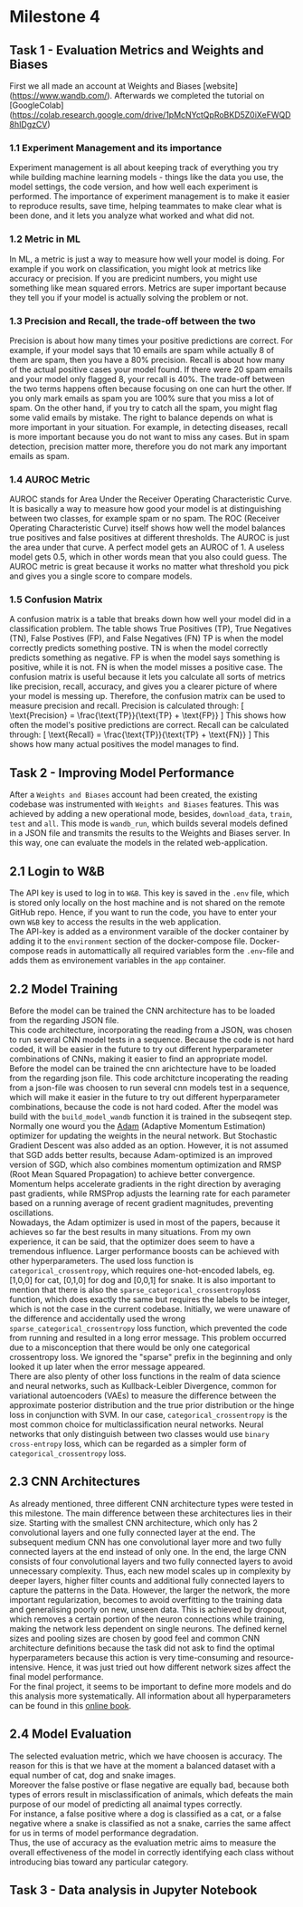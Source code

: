 # Milestone 4

## Task 1 - Evaluation Metrics and Weights and Biases
First we all made an account at Weights and Biases [website] (https://www.wandb.com/).
Afterwards we completed the tutorial on [GoogleColab] (https://colab.research.google.com/drive/1pMcNYctQpRoBKD5Z0iXeFWQD8hIDgzCV)

### 1.1 Experiment Management and its importance
Experiment management is all about keeping track of everything you try while building machine learning models - 
things like the data you use, the model settings, the code version, and how well each experiment is performed.
The importance of experiment management is to make it easier to reproduce results, save time, helping teammates
to make clear what is been done, and it lets you analyze what worked and what did not.

### 1.2 Metric in ML
In ML, a metric is just a way to measure how well your model is doing. For example
if you work on classification, you might look at metrics like accuracy or precision.
If you are predicint numbers, you might use something like mean squared errors.
Metrics are super important because they tell you if your model is actually solving the problem or not.

### 1.3 Precision and Recall, the trade-off between the two
Precision is about how many times your positive predictions are correct. 
For example, if your model says that 10 emails are spam while actually 8 of them are spam, 
then you have a 80% precision.
Recall is about how many of the actual positive cases your model found. If there were
20 spam emails and your model only flagged 8, your recall is 40%.
The trade-off between the two terms happens often because focusing on one can hurt the other.
If you only mark emails as spam you are 100% sure that you miss a lot of spam. On the other hand, 
if you try to catch all the spam, you might flag some valid emails by mistake.
The right to balance depends on what is more important in your situation.
For example, in detecting diseases, recall is more important because you do not want to miss any cases.
But in spam detection, precision matter more, therefore you do not mark any important emails as spam.

### 1.4 AUROC Metric
AUROC stands for Area Under the Receiver Operating Characteristic Curve.
It is basically a way to measure how good your model is at distinguishing between two classes, for example spam or no spam.
The ROC (Receiver Operating Characteristic Curve) itself shows how well the model balances true positives
and false positives at different thresholds. The AUROC is just the area under that curve. A perfect model gets an AUROC of 1. 
A useless model gets 0.5, which in other words mean that you also could guess.
The AUROC metric is great because it works no matter what threshold you pick and gives you a single score to compare models.


### 1.5 Confusion Matrix
A confusion matrix is a table that breaks down how well your model did in a classification problem. The table shows
True Positives (TP), True Negatives (TN), False Postives (FP), and False Negatives (FN)
TP is when the model correctly predicts something postive. TN is when the model correctly predicts something as negative. 
FP is when the model says something is positive, while it is not. FN is when the model misses a positive case. 
The confusion matrix is useful because it lets you calculate all sorts of metrics like precision, recall, accuracy,
and gives you a clearer picture of where your model is messing up. 
Therefore, the confusion matrix can be used to measure precision and recall.
Precision is calculated through: 
\[
\text{Precision} = \frac{\text{TP}}{\text{TP} + \text{FP}}
\]
This shows how often the model's positive predictions are correct.
Recall can be calculated through: 
\[
\text{Recall} = \frac{\text{TP}}{\text{TP} + \text{FN}}
\]
This shows how many actual positives the model manages to find.





## Task 2 - Improving Model Performance

After a `Weights and Biases` account had been created, the existing codebase was instrumented with `Weights and Biases` features.  This was achieved by adding a new operational mode, besides, `download_data`, `train`, `test` and `all`. This mode is `wandb_run`, which builds several models defined in a JSON file and transmits the results to the Weights and Biases server. In this way, one can evaluate the models in the related web-application.

## 2.1 Login to W&B
The API key is used to log in to `W&B`. This key is saved in the `.env` file, which is stored only locally on the host machine and is not shared on the remote GitHub repo. Hence, if you want to run the code, you have to enter your own `W&B` key to access the results in the web application.  
The API-key is added as a environment varaible of the docker container by adding it to the `environment` section of the docker-compose file. Docker-compose reads in automattically all required variables form the `.env`-file and adds them as environement variables in the `app` container.

## 2.2 Model Training
Before the model can be trained the CNN architecture has to be loaded from the regarding JSON file.  
This code architecture, incorporating the reading from a JSON, was chosen to run several CNN model tests in a sequence. Because the code is not hard coded, it will be easier in the future to try out different hyperparameter combinations of CNNs, making it easier to find an appropriate model.  
Before the model can be trained the cnn arichtecture have to be loaded from the regarding json file.
This code architcture incoperating the reading from a json-file was choosen to run several cnn models test in a sequence, which will make it easier in the future to try out different hyperparameter combinations, because the code is not hard coded.
After the model was build with the `build_model_wandb` function it is trained in the subseqent step.
Normally one wourd you the [Adam](https://arxiv.org/abs/1412.6980) (Adaptive Momentum Estimation) optimizer for updating the weights in the neural network. But Stochastic Gradient Descent was also added as an option. However, it is not assumed that SGD adds better results, because Adam-optimized is an improved version of SGD, which also combines momentum optimization and RMSP (Root Mean Squared Propagation) to achieve better convergence. Momentum helps accelerate gradients in the right direction by averaging past gradients, while RMSProp adjusts the learning rate for each parameter based on a running average of recent gradient magnitudes, preventing oscillations.  
Nowadays, the Adam optimizer is used in most of the papers, because it achieves so far the best results in many situations. From my own experience, it can be said, that the optimizer does seem to have a tremendous influence. Larger performance boosts can be achieved with other hyperparameters. 
The used loss function is `categorical_crossentropy`, which requires one-hot-encoded labels, eg. [1,0,0] for cat, [0,1,0] for dog and [0,0,1] for snake.
It is also important to mention that there is also the `sparse_categorical_crossentropy`loss function, which does exactly the same but requires the labels to be integer, which is not the case in the current codebase. Initially, we were unaware of the difference and accidentally used the wrong `sparse_categorical_crossentropy` loss function, which prevented the code from running and resulted in a long error message. This problem occurred due to a misconception that there would be only one categorical crossentropy loss. We ignored the "sparse" prefix in the beginning and only looked it up later when the error message appeared.  
There are also plenty of other loss functions in the realm of data science and neural networks, such as Kullback-Leibler Divergence, common for variational autoencoders (VAEs) to measure the difference between the approximate posterior distribution and the true prior distribution or the hinge loss in conjunction with SVM. 
In our case, `categorical_crossentropy` is the most common choice for multiclassification neural networks. Neural networks that only distinguish between two classes would use `binary cross-entropy` loss, which can be regarded as a simpler form of `categorical_crossentropy` loss.

## 2.3 CNN Architectures
As already mentioned, three different CNN architecture types were tested in this milestone. The main difference between these architectures lies in their size.
Starting with the smallest CNN architecture, which only has 2 convolutional layers and one fully connected layer at the end. The subsequent medium CNN has one convolutional layer more and two fully connected layers at the end instead of only one. In the end, the large CNN consists of four convolutional layers and two fully connected layers to avoid unnecessary complexity. 
Thus, each new model scales up in complexity by deeper layers, higher filter counts and additional fully connected layers to capture the patterns in the Data. However, the larger the network, the more important regularization, becomes to avoid overfitting to the training data and generalising poorly on new, unseen data. 
This is achieved by dropout, which removes a certain portion of the neuron connections while training, making the network less dependent on single neurons.
The defined kernel sizes and pooling sizes are chosen by good feel and common CNN architecture definitions because the task did not ask to find the optimal hyperparameters because this action is very time-consuming and resource-intensive.
Hence, it was just tried out how different network sizes affect the final model performance.  
For the final project, it seems to be important to define more models and do this analysis more systematically. All information about all hyperparameters can be found in this [online book](https://d2l.ai/chapter_convolutional-neural-networks/index.html).

## 2.4 Model Evaluation
The selected evaluation metric, which we have choosen is accuracy. The reason for this is that we have at the moment a balanced dataset with a equal number of cat, dog and snake images.  
Moreover the false postive or flase negative are equally bad, because both types of errors result in misclassification of animals, which defeats the main purpose of our model of predicting all anaimal types correctly.  
For instance, a false positive where a dog is classified as a cat, or a false negative where a snake is classified as not a snake, carries the same affect for us in terms of model performance degradation.  
Thus, the use of accuracy as the evaluation metric aims to measure the overall effectiveness of the model in correctly identifying each class without introducing bias toward any particular category.

## Task 3 - Data analysis in Jupyter Notebook 





